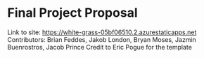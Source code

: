 # Final Project Proposal 
Link to site: https://white-grass-05bf06510.2.azurestaticapps.net
Contributors: Brian Feddes, Jakob London, Bryan Moses, Jazmin Buenrostros, Jacob Prince
Credit to Eric Pogue for the template